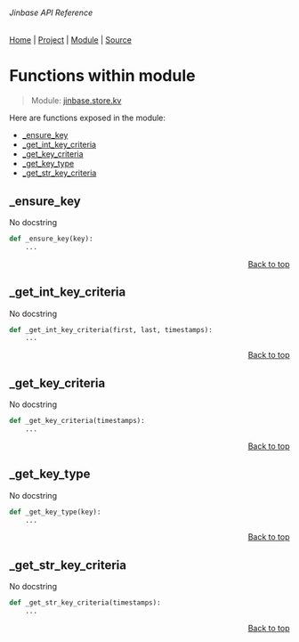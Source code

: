 ###### Jinbase API Reference
[Home](/docs/api/README.md) | [Project](/README.md) | [Module](/docs/api/modules/jinbase/store/kv/README.md) | [Source](/src/jinbase/store/kv.py)

# Functions within module
> Module: [jinbase.store.kv](/docs/api/modules/jinbase/store/kv/README.md)

Here are functions exposed in the module:
- [\_ensure\_key](#_ensure_key)
- [\_get\_int\_key\_criteria](#_get_int_key_criteria)
- [\_get\_key\_criteria](#_get_key_criteria)
- [\_get\_key\_type](#_get_key_type)
- [\_get\_str\_key\_criteria](#_get_str_key_criteria)

## \_ensure\_key
No docstring

```python
def _ensure_key(key):
    ...
```

<p align="right"><a href="#jinbase-api-reference">Back to top</a></p>

## \_get\_int\_key\_criteria
No docstring

```python
def _get_int_key_criteria(first, last, timestamps):
    ...
```

<p align="right"><a href="#jinbase-api-reference">Back to top</a></p>

## \_get\_key\_criteria
No docstring

```python
def _get_key_criteria(timestamps):
    ...
```

<p align="right"><a href="#jinbase-api-reference">Back to top</a></p>

## \_get\_key\_type
No docstring

```python
def _get_key_type(key):
    ...
```

<p align="right"><a href="#jinbase-api-reference">Back to top</a></p>

## \_get\_str\_key\_criteria
No docstring

```python
def _get_str_key_criteria(timestamps):
    ...
```

<p align="right"><a href="#jinbase-api-reference">Back to top</a></p>
